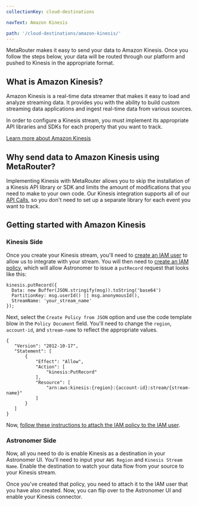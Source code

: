 ```yaml
---
collectionKey: cloud-destinations

navText: Amazon Kinesis

path: '/cloud-destinations/amazon-kinesis/'
---
```


MetaRouter makes it easy to send your data to Amazon Kinesis. Once you follow the steps below, your data will be routed through our platform and pushed to Kinesis in the appropriate format.

## What is Amazon Kinesis?

Amazon Kinesis is a real-time data streamer that makes it easy to load and analyze streaming data. It provides you with the ability to build custom streaming data applications and ingest real-time data from various sources.

In order to configure a Kinesis stream, you must implement its appropriate API libraries and SDKs for each property that you want to track.

[Learn more about Amazon Kinesis](https://aws.amazon.com/documentation/kinesis/)

## Why send data to Amazon Kinesis using MetaRouter?

Implementing Kinesis with MetaRouter allows you to skip the installation of a Kinesis API library or SDK and limits the amount of modifications that you need to make to your own code. Our Kinesis integration supports all of our [API Calls](../calls.html), so you don't need to set up a separate library for each event you want to track.

## Getting started with Amazon Kinesis

### Kinesis Side

Once you create your Kinesis stream, you'll need to [create an IAM user](http://docs.aws.amazon.com/IAM/latest/UserGuide/id_users_create.html#id_users_create_console) to allow us to integrate with your stream. You will then need to [create an IAM policy](http://docs.aws.amazon.com/IAM/latest/UserGuide/access_policies_create.html), which will allow Astronomer to issue a `putRecord` request that looks like this:

```
kinesis.putRecord({
  Data: new Buffer(JSON.stringify(msg)).toString('base64')
  PartitionKey: msg.userId() || msg.anonymousId(),
  StreamName: 'your_stream_name'
});
```

Next, select the `Create Policy from JSON` option and use the code template blow in the `Policy Document` field. You'll need to change the `region`, `account-id`, and `stream-name` to reflect the appropriate values.

```
{
   "Version": "2012-10-17",
   "Statement": [
       {
           "Effect": "Allow",
           "Action": [
               "kinesis:PutRecord"
           ],
           "Resource": [
               "arn:aws:kinesis:{region}:{account-id}:stream/{stream-name}"
           ]
       }
   ]
}
```

Now, [follow these instructions to attach the IAM policy to the IAM user](http://docs.aws.amazon.com/IAM/latest/UserGuide/access_policies_managed-using.html#attach-managed-policy-console).

### Astronomer Side

Now, all you need to do is enable Kinesis as a destination in your Astronomer UI. You'll need to input your `AWS Region` and `Kinesis Stream Name`. Enable the destination to watch your data flow from your source to your Kinesis stream.

Once you've created that policy, you need to attach it to the IAM user that you have also created. Now, you can flip over to the Astronomer UI and enable your Kinesis connector.
